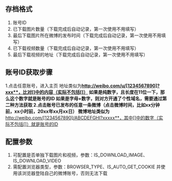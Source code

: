 ## 存档格式
1. 账号ID
2. 已下载图片数量（下载完成后自动记录，第一次使用不用填写）
3. 最后下载图片所在微博的发布时间（下载完成后自动记录，第一次使用不用填写）
4. 已下载视频数量（下载完成后自动记录，第一次使用不用填写）
5. 最后下载视频的地址（下载完成后自动记录，第一次使用不用填写）

## 账号ID获取步骤
1.点击任意账号，进入主页
地址类似为**http://weibo.com/u/[1234567890]?xxx**，比对[]中的内容（实际不包括[]）
如果是纯数字，且长度在11位一下，那么这个数字就是账号的ID
如果是字母+数字，则对方开通了个性域名，需要通过第二种方法获取
2.点击账号已发布的任意一条微博（点击微博时间，比如xx分钟前，xx小时前，20xx年xx月xx日）
微博地址类似为**http://weibo.com/[1234567890]/ABCDEFGHI?xxxxx**，其中[]中的数字（实际不包括[]）就是账号的ID

## 配置参数
1. 可配置是否单独下载图片和视频，参数：IS_DOWNLOAD_IMAGE、IS_DOWNLOAD_VIDEO
2. 需配置浏览器类型，参数：BROWSER_TYPE、IS_AUTO_GET_COOKIE
并使用该浏览器登陆自己的微博账号，否则无法下载
